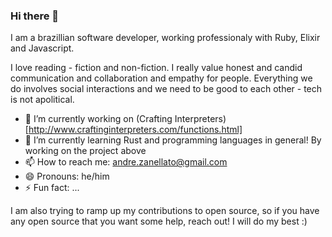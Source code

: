 ### Hi there 👋

I am a brazillian software developer, working professionaly with Ruby, Elixir and Javascript. 

I love reading - fiction and non-fiction.
I really value honest and candid communication and collaboration and empathy for people.
Everything we do involves social interactions and we need to be good to each other - tech is not apolitical.


- 🔭 I’m currently working on (Crafting Interpreters)[http://www.craftinginterpreters.com/functions.html]
- 🌱 I’m currently learning Rust and programming languages in general! By working on the project above
- 📫 How to reach me: andre.zanellato@gmail.com
- 😄 Pronouns: he/him 
- ⚡ Fun fact: ...


I am also trying to ramp up my contributions to open source, so if you have any open source that you want some help, reach out! I will do my best :)
